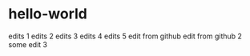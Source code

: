 # hello-world
edits 1
edits 2
edits 3
edits 4
edits 5
edit from github
edit from github 2
some edit 3
